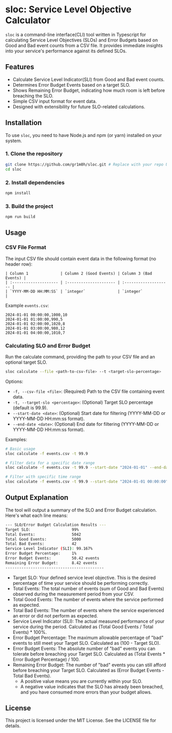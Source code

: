 # sloc: Service Level Objective Calculator

`sloc` is a command-line interface(CLI) tool written in Typescript for calculating Service Level Objectives (SLOs) and Error Budgets based on Good and Bad event counts from a CSV file. It provides immediate insights into your service's performance against its defined SLOs.

## Features

- Calculate Service Level Indicator(SLI) from Good and Bad event counts.
- Determines Error Budget Events based on a target SLO.
- Shows Remaining Error Budget, indicating how much room is left before breaching the SLO.
- Simple CSV input format for event data.
- Designed with extensibility for future SLO-related calculations.

## Installation

To use `sloc`, you need to have Node.js and npm (or yarn) installed on your system.

### 1. Clone the repository

```bash
git clone https://github.com/gr1m0h/sloc.git # Replace with your repo URL
cd sloc
```

### 2. Install dependencies

```bash
npm install
```

### 3. Build the project

```bash
npm run build
```

## Usage

### CSV File Format

The input CSV file should contain event data in the following format (no header row):

```csv
| Column 1              | Column 2 (Good Events) | Column 3 (Bad Events) |
| :-------------------- | :--------------------- | :-------------------- |
| `YYYY-MM-DD HH:MM:SS` | `integer`              | `integer`             |

```

Example `events.csv`:

```csv
2024-01-01 00:00:00,1000,10
2024-01-01 01:00:00,990,5
2024-01-01 02:00:00,1020,8
2024-01-01 03:00:00,980,12
2024-01-01 04:00:00,1010,7
```

### Calculating SLO and Error Budget

Run the calculate command, providing the path to your CSV file and an optional target SLO.

```bash
sloc calculate --file <path-to-csv-file> --t <target-slo-percentage>
```

Options:

- `-f, --csv-file <file>`: (Required) Path to the CSV file containing event data.
- `-t, --target-slo <percentage>`: (Optional) Target SLO percentage (default is 99.9).
- `--start-date <date>`: (Optional) Start date for filtering (YYYY-MM-DD or YYYY-MM-DD HH:mm:ss format).
- `--end-date <date>`: (Optional) End date for filtering (YYYY-MM-DD or YYYY-MM-DD HH:mm:ss format).

Examples:

```bash
# Basic usage
sloc calculate -f events.csv -t 99.9

# Filter data for a specific date range
sloc calculate -f events.csv -t 99.9 --start-date "2024-01-01" --end-date "2024-01-31"

# Filter with specific time range
sloc calculate -f events.csv -t 99.9 --start-date "2024-01-01 00:00:00" --end-date "2024-01-01 23:59:59"
```

## Output Explanation

The tool will output a summary of the SLO and Error Budget calculation. Here's what each line means:

```bash
--- SLO/Error Budget Calculation Results ---
Target SLO:                  99%
Total Events:                5042
Total Good Events:           5000
Total Bad Events:            42
Service Level Indicator (SLI): 99.167%
Error Budget Percentage:     1%
Error Budget Events:         50.42 events
Remaining Error Budget:      8.42 events
-------------------------------------------
```

- Target SLO: Your defined service level objective. This is the desired percentage of time your service should be performing correctly.
- Total Events: The total number of events (sum of Good and Bad Events) observed during the measurement period from your CSV.
- Total Good Events: The number of events where the service performed as expected.
- Total Bad Events: The number of events where the service experienced an error or did not perform as expected.
- Service Level Indicator (SLI): The actual measured performance of your service during the period. Calculated as (Total Good Events / Total Events) \* 100%.
- Error Budget Percentage: The maximum allowable percentage of "bad" events to still meet your Target SLO. Calculated as (100 - Target SLO).
- Error Budget Events: The absolute number of "bad" events you can tolerate before breaching your Target SLO. Calculated as (Total Events \* Error Budget Percentage) / 100.
- Remaining Error Budget: The number of "bad" events you can still afford before breaching your Target SLO. Calculated as (Error Budget Events - Total Bad Events).
  - A positive value means you are currently within your SLO.
  - A negative value indicates that the SLO has already been breached, and you have consumed more errors than your budget allows.

## License

This project is licensed under the MIT License. See the LICENSE file for details.
